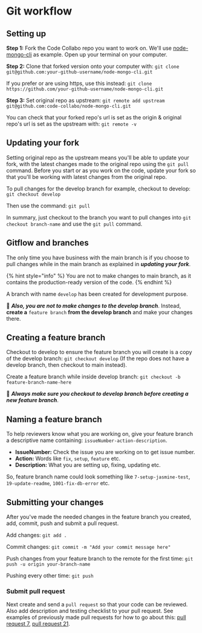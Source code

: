 # Git workflow

## Setting up

**Step 1:** Fork the Code Collabo repo you want to work on. We'll use [node-mongo-cli](https://github.com/code-collabo/node-mongo-cli) as example. Open up your terminal on your computer.

**Step 2:** Clone that forked version onto your computer with:  `git clone git@github.com:your-github-username/node-mongo-cli.git`

If you prefer or are using https, use this instead: `git clone https://github.com/your-github-username/node-mongo-cli.git`

**Step 3:** Set original repo as upstream:  `git remote add upstream git@github.com:code-collabo/node-mongo-cli.git`

You can check that your forked repo's url is set as the origin & original repo's url is set as the upstream with: `git remote -v`

## Updating your fork

Setting original repo as the upstream means you'll be able to update your fork, with the latest changes made to the original repo using the `git pull` command. Before you start or as you work on the code, update your fork so that you'll be working with latest changes from the original repo.

To pull changes for the develop branch for example, checkout to develop: `git checkout develop`

Then use the command: `git pull`

In summary, just checkout to the branch you want to pull changes into `git checkout branch-name` and use the `git pull` command.

## Gitflow and branches

The only time you have business with the main branch is if you choose to pull changes while in the main branch as explained in _**updating your fork**_.

{% hint style="info" %}
You are not to make changes to main branch, as it contains the production-ready version of the code.
{% endhint %}

A branch with name `develop` has been created for development purpose.

📌 _**Also, you are not to make changes to the develop branch**_. Instead, **create a** `feature branch` **from the develop branch** and make your changes there.

## Creating a feature branch

Checkout to develop to ensure the feature branch you will create is a copy of the develop branch: `git checkout develop` \(If the repo does not have a develop branch, then checkout to main instead\).

Create a feature branch while inside develop branch: `git checkout -b feature-branch-name-here`

📌 _**Always make sure you checkout to develop branch before creating a new feature branch**_.

## Naming a feature branch

To help reviewers know what you are working on, give your feature branch a descriptive name containing: `issueNumber-action-description`. 

* **IssueNumber:** Check the issue you are working on to get issue number. 
* **Action:** Words like `fix`,  `setup`,  `feature` etc. 
* **Description:** What you are setting up, fixing, updating etc.

So, feature branch name could look something like `7-setup-jasmine-test`,  `19-update-readme`, `1001-fix-db-error` etc.

## Submitting your changes

After you've made the needed changes in the feature branch you created, add, commit, push and submit a pull request.

Add changes: `git add .`

Commit changes: `git commit -m "Add your commit message here"`

Push changes from your feature branch to the remote for the first time: `git push -u origin your-branch-name`

Pushing every other time: `git push`

### Submit pull request

Next create and send a `pull request` so that your code can be reviewed. Also add description and testing checklist to your pull request. See examples of previously made pull requests for how to go about this: [pull request 7](https://github.com/code-collabo/node-mongo-cli/pull/11#issue-584788302), [pull request 21](https://github.com/code-collabo/node-mongo-cli/pull/21#issue-589792008).

